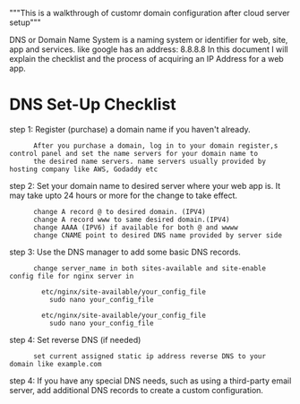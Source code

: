 """This is a walkthrough of customr domain configuration after cloud server setup"""

DNS or Domain Name System is a naming system or identifier for web, site, app and services. like google has an address: 8.8.8.8
In this document I will explain the checklist and the process of acquiring an IP Address for a web app.

# DNS Set-Up Checklist

  step 1: Register (purchase) a domain name if you haven't already.
          
          After you purchase a domain, log in to your domain register,s control panel and set the name servers for your domain name to 
          the desired name servers. name servers usually provided by hosting company like AWS, Godaddy etc
          
  step 2: Set your domain name to desired server where your web app is. It may take upto 24 hours or more for the change to take effect.
          
          change A record @ to desired domain. (IPV4)
          change A record www to same desired domain.(IPV4)
          change AAAA (IPV6) if available for both @ and wwww
          change CNAME point to desired DNS name provided by server side
  
  
  step 3: Use the DNS manager to add some basic DNS records.
          
          change server_name in both sites-available and site-enable config file for nginx server in 
            
            etc/nginx/site-available/your_config_file
              sudo nano your_config_file
              
            etc/nginx/site-available/your_config_file
              sudo nano your_config_file
              
  step 4: Set reverse DNS (if needed)
          
          set current assigned static ip address reverse DNS to your domain like example.com
          
  step 4: If you have any special DNS needs, such as using a third-party email server, add additional DNS records to create a custom configuration.
